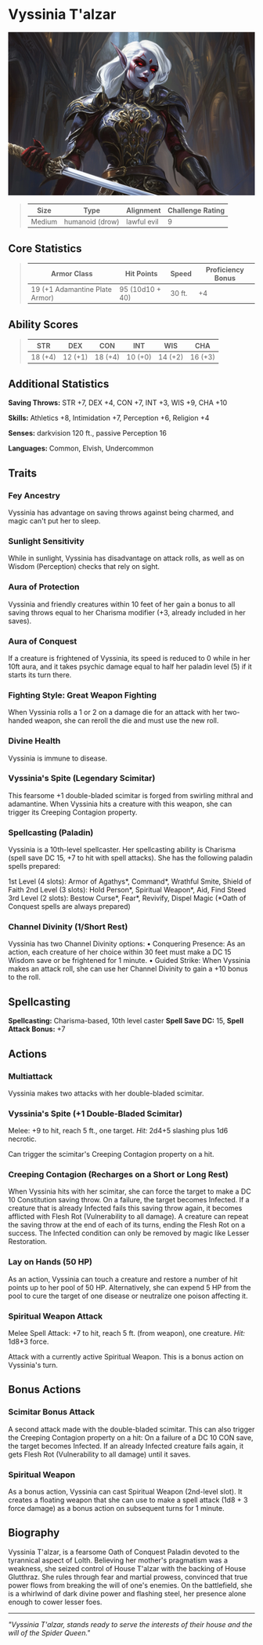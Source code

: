 # Vyssinia T'alzar

<link rel="stylesheet" href="../drow_theme.css">

![Vyssinia T'alzar](../images/vyssinia_talzar.webp)

> | **Size** | **Type** | **Alignment** | **Challenge Rating** |
> |----------|----------|---------------|----------------------|
> | Medium | humanoid (drow) | lawful evil | 9 |

## Core Statistics

> | **Armor Class** | **Hit Points** | **Speed** | **Proficiency Bonus** |
> |-----------------|----------------|-----------|------------------------|
> | 19 (+1 Adamantine Plate Armor) | 95 (10d10 + 40) | 30 ft. | +4 |

## Ability Scores

> | **STR** | **DEX** | **CON** | **INT** | **WIS** | **CHA** |
> |---------|---------|---------|---------|---------|---------|
> | 18 (+4) | 12 (+1) | 18 (+4) | 10 (+0) | 14 (+2) | 16 (+3) |

## Additional Statistics

**Saving Throws:** STR +7, DEX +4, CON +7, INT +3, WIS +9, CHA +10

**Skills:** Athletics +8, Intimidation +7, Perception +6, Religion +4

**Senses:** darkvision 120 ft., passive Perception 16

**Languages:** Common, Elvish, Undercommon

## Traits

### Fey Ancestry
Vyssinia has advantage on saving throws against being charmed, and magic can't put her to sleep.

### Sunlight Sensitivity
While in sunlight, Vyssinia has disadvantage on attack rolls, as well as on Wisdom (Perception) checks that rely on sight.

### Aura of Protection
Vyssinia and friendly creatures within 10 feet of her gain a bonus to all saving throws equal to her Charisma modifier (+3, already included in her saves).

### Aura of Conquest
If a creature is frightened of Vyssinia, its speed is reduced to 0 while in her 10ft aura, and it takes psychic damage equal to half her paladin level (5) if it starts its turn there.

### Fighting Style: Great Weapon Fighting
When Vyssinia rolls a 1 or 2 on a damage die for an attack with her two-handed weapon, she can reroll the die and must use the new roll.

### Divine Health
Vyssinia is immune to disease.

### Vyssinia's Spite (Legendary Scimitar)
This fearsome +1 double-bladed scimitar is forged from swirling mithral and adamantine. When Vyssinia hits a creature with this weapon, she can trigger its Creeping Contagion property.

### Spellcasting (Paladin)
Vyssinia is a 10th-level spellcaster. Her spellcasting ability is Charisma (spell save DC 15, +7 to hit with spell attacks). She has the following paladin spells prepared:

1st Level (4 slots): Armor of Agathys*, Command*, Wrathful Smite, Shield of Faith
2nd Level (3 slots): Hold Person*, Spiritual Weapon*, Aid, Find Steed
3rd Level (2 slots): Bestow Curse*, Fear*, Revivify, Dispel Magic
(*Oath of Conquest spells are always prepared)

### Channel Divinity (1/Short Rest)
Vyssinia has two Channel Divinity options:
• Conquering Presence: As an action, each creature of her choice within 30 feet must make a DC 15 Wisdom save or be frightened for 1 minute.
• Guided Strike: When Vyssinia makes an attack roll, she can use her Channel Divinity to gain a +10 bonus to the roll.

## Spellcasting

**Spellcasting:** Charisma-based, 10th level caster
**Spell Save DC:** 15, **Spell Attack Bonus:** +7

## Actions

### Multiattack
Vyssinia makes two attacks with her double-bladed scimitar.

### Vyssinia's Spite (+1 Double-Bladed Scimitar)
Melee: +9 to hit, reach 5 ft., one target. *Hit:* 2d4+5 slashing plus 1d6 necrotic.

Can trigger the scimitar's Creeping Contagion property on a hit.

### Creeping Contagion (Recharges on a Short or Long Rest)
When Vyssinia hits with her scimitar, she can force the target to make a DC 10 Constitution saving throw. On a failure, the target becomes Infected. If a creature that is already Infected fails this saving throw again, it becomes afflicted with Flesh Rot (Vulnerability to all damage). A creature can repeat the saving throw at the end of each of its turns, ending the Flesh Rot on a success. The Infected condition can only be removed by magic like Lesser Restoration.

### Lay on Hands (50 HP)
As an action, Vyssinia can touch a creature and restore a number of hit points up to her pool of 50 HP. Alternatively, she can expend 5 HP from the pool to cure the target of one disease or neutralize one poison affecting it.

### Spiritual Weapon Attack
Melee Spell Attack: +7 to hit, reach 5 ft. (from weapon), one creature. *Hit:* 1d8+3 force.

Attack with a currently active Spiritual Weapon. This is a bonus action on Vyssinia's turn.

## Bonus Actions

### Scimitar Bonus Attack
A second attack made with the double-bladed scimitar. This can also trigger the Creeping Contagion property on a hit: On a failure of a DC 10 CON save, the target becomes Infected. If an already Infected creature fails again, it gets Flesh Rot (Vulnerability to all damage) until it saves.

### Spiritual Weapon
As a bonus action, Vyssinia can cast Spiritual Weapon (2nd-level slot). It creates a floating weapon that she can use to make a spell attack (1d8 + 3 force damage) as a bonus action on subsequent turns for 1 minute.

## Biography

Vyssinia T'alzar, is a fearsome Oath of Conquest Paladin devoted to the tyrannical aspect of Lolth. Believing her mother's pragmatism was a weakness, she seized control of House T'alzar with the backing of House Glutthraz. She rules through fear and martial prowess, convinced that true power flows from breaking the will of one's enemies. On the battlefield, she is a whirlwind of dark divine power and flashing steel, her presence alone enough to cower lesser foes.

---

*"Vyssinia T'alzar, stands ready to serve the interests of their house and the will of the Spider Queen."*